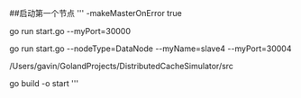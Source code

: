 ##启动第一个节点
'''
-makeMasterOnError true

go run start.go --myPort=30000

go run start.go --nodeType=DataNode --myName=slave4 --myPort=30004

/Users/gavin/GolandProjects/DistributedCacheSimulator/src

go build -o start
'''